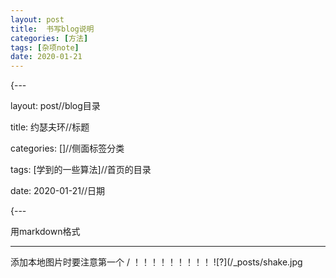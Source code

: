 ```yaml
---
layout: post
title:  书写blog说明
categories: [方法]
tags: [杂项note]
date: 2020-01-21
---
```



{---

layout: post//blog目录

title:  约瑟夫环//标题

categories: []//侧面标签分类

tags: [学到的一些算法]//首页的目录

date: 2020-01-21//日期

{---

用markdown格式
***
添加本地图片时要注意第一个  / ！！！！！！！！！
![?](/_posts/shake.jpg